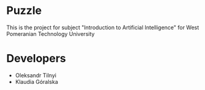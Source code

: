 # Puzzle
This is the project for subject "Introduction to Artificial Intelligence" for West Pomeranian Technology University

# Developers
- Oleksandr Tilnyi
- Klaudia Góralska


